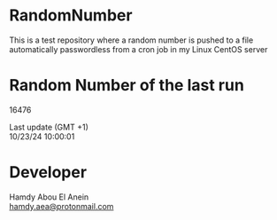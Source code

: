 # RandomNumber    
This is a test repository where a random number is pushed to a file automatically passwordless from a cron job in my Linux CentOS server    
# Random Number of the last run   
16476
      
Last update (GMT +1)    
10/23/24 10:00:01
# Developer    
Hamdy Abou El Anein   
hamdy.aea@protonmail.com
